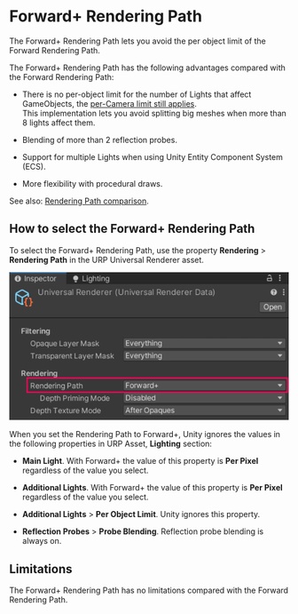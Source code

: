 # Forward+ Rendering Path

The Forward+ Rendering Path lets you avoid the per object limit of the Forward Rendering Path.

The Forward+ Rendering Path has the following advantages compared with the Forward Rendering Path:

* There is no per-object limit for the number of Lights that affect GameObjects, the [per-Camera limit still applies](../urp-universal-renderer.md#real-time-lights-limitations).<br/>This implementation lets you avoid splitting big meshes when more than 8 lights affect them.

* Blending of more than 2 reflection probes.

* Support for multiple Lights when using Unity Entity Component System (ECS).

* More flexibility with procedural draws.

See also: [Rendering Path comparison](../urp-universal-renderer.md#rendering-path-comparison).

## <a name="how-to-enable"></a>How to select the Forward+ Rendering Path

To select the Forward+ Rendering Path, use the property **Rendering** > **Rendering Path** in the URP Universal Renderer asset.

![Select the Rendering Path in the URP Universal Renderer asset](../Images/rendering/forward-plus/urp-select-forward-plus-path.png)

When you set the Rendering Path to Forward+, Unity ignores the values in the following properties in URP Asset, **Lighting** section:
* **Main Light**. With Forward+ the value of this property is **Per Pixel** regardless of the value you select.

* **Additional Lights**. With Forward+ the value of this property is **Per Pixel** regardless of the value you select.

* **Additional Lights** > **Per Object Limit**. Unity ignores this property.

* **Reflection Probes** > **Probe Blending**. Reflection probe blending is always on.

## Limitations

The Forward+ Rendering Path has no limitations compared with the Forward Rendering Path.
